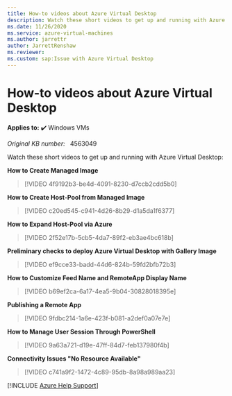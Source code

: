 ```yaml
---
title: How-to videos about Azure Virtual Desktop
description: Watch these short videos to get up and running with Azure Virtual Desktop.
ms.date: 11/26/2020
ms.service: azure-virtual-machines
ms.author: jarrettr
author: JarrettRenshaw
ms.reviewer: 
ms.custom: sap:Issue with Azure Virtual Desktop
---
```

# How-to videos about Azure Virtual Desktop

**Applies to:** :heavy_check_mark: Windows VMs

_Original KB number:_ &nbsp; 4563049

Watch these short videos to get up and running with Azure Virtual Desktop:

**How to Create Managed Image**

> [!VIDEO 4f9192b3-be4d-4091-8230-d7ccb2cdd5b0]

**How to Create Host-Pool from Managed Image**

> [!VIDEO c20ed545-c941-4d26-8b29-d1a5da1f6377]

**How to Expand Host-Pool via Azure**

> [!VIDEO 2f52e17b-5cb5-4da7-89f2-eb3ae4bc618b]

**Preliminary checks to deploy Azure Virtual Desktop with Gallery Image**

> [!VIDEO ef9cce33-badd-44d6-824b-59fd2bfb72b3]

**How to Customize Feed Name and RemoteApp Display Name**  

> [!VIDEO b69ef2ca-6a17-4ea5-9b04-30828018395e]

**Publishing a Remote App**

> [!VIDEO 9fdbc214-1a6e-423f-b081-a2def0a07e7e]

**How to Manage User Session Through PowerShell**  

> [!VIDEO 9a63a721-d19e-47ff-84d7-feb137980f4b]

**Connectivity Issues "No Resource Available"**

> [!VIDEO c741a9f2-1472-4c89-95db-8a98a989aa23]

[!INCLUDE [Azure Help Support](../../../includes/azure-help-support.md)]
